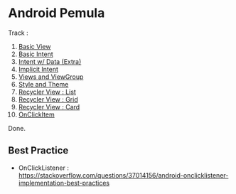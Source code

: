 # Android Pemula

Track :
1. [Basic View](https://github.com/Newbie-Dump/BarVolume/tree/b2ee1e869b1e5ffbf7b49e2306ce3a337eb0bc8a)
2. [Basic Intent](https://github.com/Newbie-Dump/BarVolume/tree/42c60ab796136a455df8df4b3bf84748626be219)
3. [Intent w/ Data (Extra)](https://github.com/Newbie-Dump/BarVolume/tree/c84575de99e312b8275141b179dba77f320d28b6)
4. [Implicit Intent](https://github.com/Newbie-Dump/BarVolume/tree/9a6f6dd267596485c55f03a5197222d77dad9405)
5. [Views and ViewGroup](https://github.com/Newbie-Dump/BarVolume/tree/a70a18f3f5437c2c9650be8b80e435c08a4e19bb)
6. [Style and Theme](https://github.com/Newbie-Dump/BarVolume/tree/3dccde8ed8a866e1231c6fc5ad8d9af0756b6e04)
7. [Recycler View : List](https://github.com/Newbie-Dump/BarVolume/tree/39b160910495821334d4f94a9f1333b0c6526eca)
8. [Recycler View : Grid](https://github.com/Newbie-Dump/BarVolume/tree/6f3c3ebe18bdca753efd256d70ae7efcc166c571)
9. [Recycler View : Card](https://github.com/Newbie-Dump/BarVolume/tree/a9eb11b8d1060b6693cef409d388987cdbed3a7b)
10. [OnClickItem](https://github.com/Newbie-Dump/BarVolume/tree/98adbffb381d4298e999a84b85f69b4cb740a631)

Done.

## Best Practice
- OnClickListener : https://stackoverflow.com/questions/37014156/android-onclicklistener-implementation-best-practices
